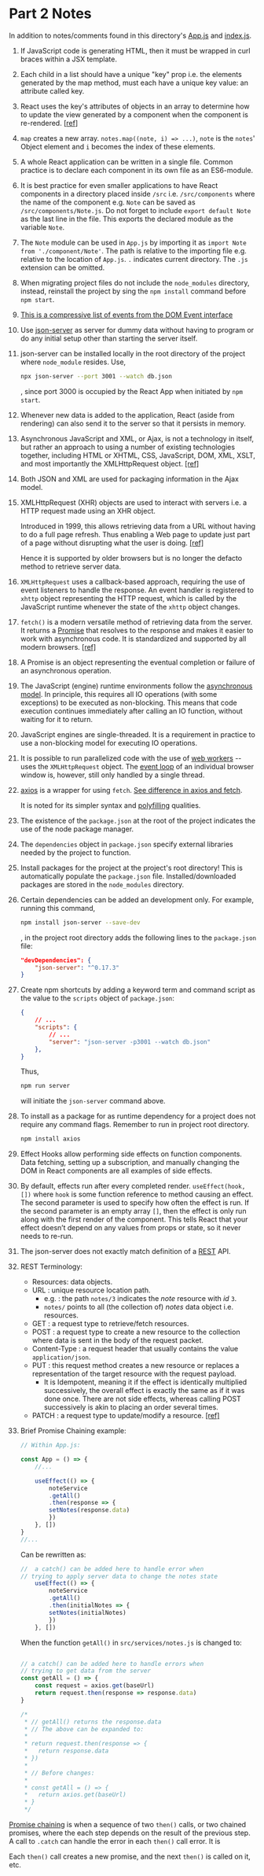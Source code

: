 # Part 2 Notes

In addition to notes/comments found in this directory's [App.js](part2/preliminary/src/App.js) and [index.js](part2/preliminary/src/index.js).

1. If JavaScript code is generating HTML, then it must be wrapped in curl braces within a JSX template.

1. Each child in a list should have a unique "key" prop i.e. the elements generated by the map method, must each have a unique key value: an attribute called key.

1. React uses the key's attributes of objects in an array to determine how to update the view generated by a component when the component is re-rendered. [[ref](https://react.dev/learn/preserving-and-resetting-state#option-2-resetting-state-with-a-key)]

1. `map` creates a new array. `notes.map((note, i) => ...)`, `note` is the `notes`' Object element and `i` becomes the index of these elements.

1. A whole React application can be written in a single file. Common practice is to declare each component in its own file as an ES6-module.

1. It is best practice for even smaller applications to have React components in a directory placed inside `/src` i.e. `/src/components` where the name of the component e.g. `Note` can be saved as `/src/components/Note.js`. Do not forget to include `export default Note` as the last line in the file. This exports the declared module as the variable `Note`. 

1. The `Note` module can be used in `App.js` by importing it as `import Note from './component/Note'`. The path is relative to the importing file e.g. relative to the location of `App.js`. `.` indicates current directory. The `.js` extension can be omitted.

1. When migrating project files do not include the `node_modules` directory, instead, reinstall the project by sing the `npm install` command before `npm start`.

1. [This is a compressive list of events from the DOM Event interface](https://developer.mozilla.org/en-US/docs/Web/Events)

1. Use [json-server](https://github.com/typicode/json-server#getting-started) as server for dummy data without having to program or do any initial setup other than starting the server itself.

1. json-server can be installed locally in the root directory of the project where `node_module` resides. Use, 

    ```bash
    npx json-server --port 3001 --watch db.json
    ```
    , since port 3000 is occupied by the React App when initiated by `npm start`.

1. Whenever new data is added to the application, React (aside from rendering) can also send it to the server so that it persists in memory.

1. Asynchronous JavaScript and XML, or Ajax, is not a technology in itself, but rather an approach to using a number of existing technologies together, including HTML or XHTML, CSS, JavaScript, DOM, XML, XSLT, and most importantly the XMLHttpRequest object. [[ref]](https://developer.mozilla.org/en-US/docs/Web/Guide/AJAX)

1. Both JSON and XML are used for packaging information in the Ajax model. 

1. XMLHttpRequest (XHR) objects are used to interact with servers i.e. a HTTP request made using an XHR object.

    Introduced in 1999, this allows retrieving data from a URL without having to do a full page refresh. Thus enabling a Web page to update just part of a page without disrupting what the user is doing. [[ref]](https://developer.mozilla.org/en-US/docs/Web/API/XMLHttpRequest)

    Hence it is supported by older browsers but is no longer the defacto method to retrieve server data.

1. `XMLHttpRequest` uses a callback-based approach, requiring the use of event listeners to handle the response. An event handler is registered to `xhttp` object representing the HTTP request, which is called by the JavaScript runtime whenever the state of the `xhttp` object changes.
   
1. `fetch()` is a modern versatile method of retrieving data from the server. It returns a [Promise](https://developer.mozilla.org/en-US/docs/Web/JavaScript/Reference/Global_Objects/Promise) that resolves to the response and makes it easier to work with asynchronous code. It is standardized and supported by all modern browsers. [[ref]](https://developer.mozilla.org/en-US/docs/Web/API/fetch)

1. A Promise is an object representing the eventual completion or failure of an asynchronous operation.

1. The JavaScript (engine) runtime environments follow the [asynchronous model](https://developer.mozilla.org/en-US/docs/Web/JavaScript/EventLoop). In principle, this requires all IO operations (with some exceptions) to be executed as non-blocking. This means that code execution continues immediately after calling an IO function, without waiting for it to return.

1. JavaScript engines are single-threaded. It is a requirement in practice to use a non-blocking model for executing IO operations.

1. It is possible to run parallelized code with the use of [web workers](https://developer.mozilla.org/en-US/docs/Web/API/Web_Workers_API/Using_web_workers) -- uses the `XMLHttpRequest` object. The [event loop](https://developer.mozilla.org/en-US/docs/Web/JavaScript/Event_loop) of an individual browser window is, however, still only handled by a single thread.

1. [axios](https://github.com/axios/axios) is a wrapper for using `fetch`. [See difference in axios and fetch](https://www.geeksforgeeks.org/difference-between-fetch-and-axios-js-for-making-http-requests/#). 

    It is noted for its simpler syntax and [polyfilling](https://developer.mozilla.org/en-US/docs/Glossary/Polyfill) qualities.

1. The existence of the `package.json` at the root of the project indicates the use of the node package manager.

1. The `dependencies` object in `package.json` specify external libraries needed by the project to function.

1. Install packages for the project at the project's root directory! This is automatically populate the `package.json` file. Installed/downloaded packages are stored in the `node_modules` directory.

1. Certain dependencies can be added an development only. For example, running this command,

    ```bash
    npm install json-server --save-dev
    ```

    , in the project root directory adds the following lines to the `package.json` file:

    ```json
    "devDependencies": {
        "json-server": "^0.17.3"
    }
    ```

1. Create npm shortcuts by adding a keyword term and command script as the value to the `scripts` object of `package.json`:

    ```json
    {
        // ... 
        "scripts": {
            // ...
            "server": "json-server -p3001 --watch db.json"
        },
    }
    ```
    Thus, 
    ```bash
    npm run server
    ``` 
    will initiate the `json-server` command above.

1. To install as a package for as runtime dependency for a project does not require any command flags. Remember to run in project root directory.

    ```bash
    npm install axios
    ```

1. Effect Hooks allow performing side effects on function components. Data fetching, setting up a subscription, and manually changing the DOM in React components are all examples of side effects.

1. By default, effects run after every completed render. `useEffect(hook, [])` where `hook` is some function reference to method causing an effect. The second parameter is used to specify how often the effect is run. If the second parameter is an empty array `[]`, then the effect is only run along with the first render of the component. This tells React that your effect doesn’t depend on any values from props or state, so it never needs to re-run.

1. The json-server does not exactly match definition of a [REST](https://en.wikipedia.org/wiki/Representational_state_transfer) API.

1. REST Terminology:

    - Resources: data objects.
    - URL : unique resource location path.
      - e.g. : the path `notes/3` indicates the *note* resource with *id* `3`.
      - `notes/` points to all (the collection of) *notes* data object i.e. resources.
    - GET : a request type to retrieve/fetch resources.
    - POST : a request type to create a new resource to the collection where data is sent in the body of the request packet.
    - Content-Type : a request header that usually contains the value `application/json`.
    - PUT : this request method creates a new resource or replaces a representation of the target resource with the request payload. 
      - It is Idempotent, meaning it if the effect is identically multiplied successively, the overall effect is exactly the same as if it was done once. There are not side effects, whereas calling POST successively is akin to placing an order several times.
    - PATCH : a request type to update/modify a resource. [[ref]](https://developer.mozilla.org/en-US/docs/Web/HTTP/Methods/PATCH)

1. Brief Promise Chaining example:

    ```javascript
    // Within App.js:

    const App = () => {
        //...

        useEffect(() => {
            noteService
            .getAll()
            .then(response => {
            setNotes(response.data)
            })
        }, [])        
    }
    //...
    ```
    Can be rewritten as:

    ```javascript
    //  a catch() can be added here to handle error when 
    // trying to apply server data to change the notes state
        useEffect(() => {
            noteService
            .getAll()
            .then(initialNotes => {
            setNotes(initialNotes)
            })
        }, [])
    ```

    When the function `getAll()` in `src/services/notes.js` is changed to:

    ```javascript

    // a catch() can be added here to handle errors when 
    // trying to get data from the server
    const getAll = () => {
        const request = axios.get(baseUrl)
        return request.then(response => response.data)
    }

    /* 
     * // getAll() returns the response.data
     * // The above can be expanded to: 
     *
     * return request.then(response => {
     *   return response.data
     * })
     * 
     * // Before changes:
     *
     * const getAll = () => {
     *   return axios.get(baseUrl)
     * }
     */
    ```

  [Promise chaining](https://javascript.info/promise-chaining) is when a sequence of two `then()` calls, or two chained promises, where the each step depends on the result of the previous step. A call to `.catch` can handle the error in each `then()` call error. It is

  Each `then()` call creates a new promise, and the next `then()` is called on it, etc. 